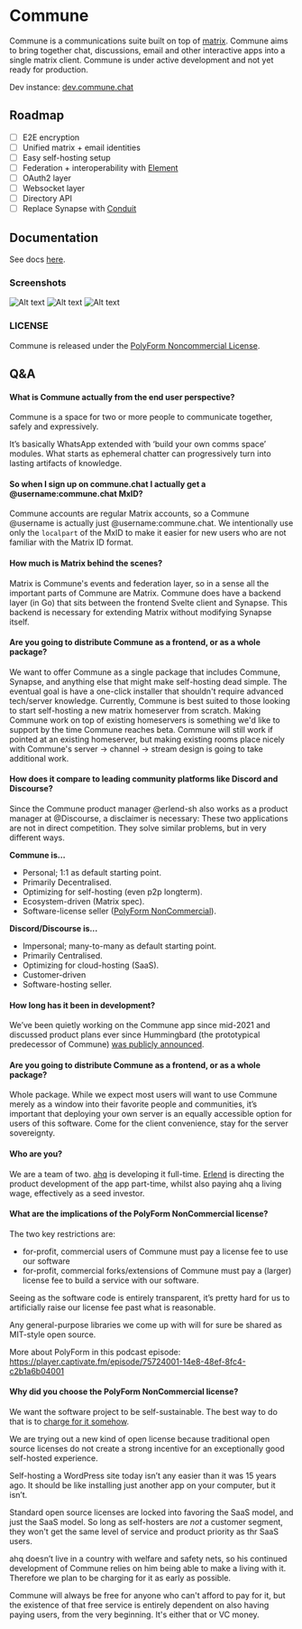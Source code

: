 # Commune

Commune is a communications suite built on top of [matrix](https://matrix.org). Commune aims to bring together chat, discussions, email and other interactive apps into a single matrix client. Commune is under active development and not yet ready for production.

Dev instance: [dev.commune.chat](https://dev.commune.chat)

## Roadmap

- [ ] E2E encryption
- [ ] Unified matrix + email identities
- [ ] Easy self-hosting setup
- [ ] Federation + interoperability with [Element](https://app.element.io)
- [ ] OAuth2 layer
- [ ] Websocket layer
- [ ] Directory API
- [ ] Replace Synapse with [Conduit](https://gitlab.com/famedly/conduit)

## Documentation
See docs [here](https://docs.commune.chat).

### Screenshots

![Alt text](/docs/screenshots/screenshot3.png?raw=true "")
![Alt text](/docs/screenshots/screenshot2.png?raw=true "")
![Alt text](/docs/screenshots/screenshot1.png?raw=true "")

### LICENSE
Commune is released under the [PolyForm Noncommercial License](https://polyformproject.org/wp-content/uploads/2020/05/PolyForm-Noncommercial-1.0.0.txt).

## Q&A

#### What is Commune actually from the end user perspective?

Commune is a space for two or more people to communicate together, safely and expressively.

It’s basically WhatsApp extended with ‘build your own comms space’ modules. What starts as ephemeral chatter can progressively turn into lasting artifacts of knowledge.

#### So when I sign up on commune.chat I actually get a @username:commune.chat MxID?

Commune accounts are regular Matrix accounts, so a Commune @username is actually just @username:commune.chat. We intentionally use only the `localpart` of the MxID to make it easier for new users who are not familiar with the Matrix ID format.

#### How much is Matrix behind the scenes?

Matrix is Commune's events and federation layer, so in a sense all the important parts of Commune are Matrix. Commune does have a backend layer (in Go) that sits between the frontend Svelte client and Synapse. This backend is necessary for extending Matrix without modifying Synapse itself.

#### Are you going to distribute Commune as a frontend, or as a whole package?

We want to offer Commune as a single package that includes Commune, Synapse, and anything else that might make self-hosting dead simple. The eventual goal is have a one-click installer that shouldn't require advanced tech/server knowledge. Currently, Commune is best suited to those looking to start self-hosting a new matrix homeserver from scratch. Making Commune work on top of existing homeservers is something we'd like to support by the time Commune reaches beta. Commune will still work if pointed at an existing homeserver, but making existing rooms place nicely with Commune's server -> channel -> stream design is going to take additional work.

#### How does it compare to leading community platforms like Discord and Discourse?

Since the Commune product manager @erlend-sh also works as a product manager at @Discourse, a disclaimer is necessary: These two applications are not in direct competition. They solve similar problems, but in very different ways.

**Commune is…**

- Personal; 1:1 as default starting point.
- Primarily Decentralised.
- Optimizing for self-hosting (even p2p longterm).
- Ecosystem-driven (Matrix spec).
- Software-license seller ([PolyForm NonCommercial](https://polyformproject.org/licenses/noncommercial/1.0.0/)).

**Discord/Discourse is…**

- Impersonal; many-to-many as default starting point.
- Primarily Centralised.
- Optimizing for cloud-hosting (SaaS).
- Customer-driven
- Software-hosting seller.

#### How long has it been in development?

We’ve been quietly working on the Commune app since mid-2021 and discussed product plans ever since Hummingbard (the prototypical predecessor of Commune) [was publicly announced](https://news.ycombinator.com/item?id=26277602).

#### Are you going to distribute Commune as a frontend, or as a whole package?

Whole package. While we expect most users will want to use Commune merely as a window into their favorite people and communities, it’s important that deploying your own server is an equally accessible option for users of this software. Come for the client convenience, stay for the server sovereignty.

#### Who are you?

We are a team of two. [ahq](https://github.com/ChurchOfTheSubgenius) is developing it full-time. [Erlend](https://github.com/erlend-sh) is directing the product development of the app part-time, whilst also paying ahq a living wage, effectively as a seed investor.

#### What are the implications of the PolyForm NonCommercial license?

The two key restrictions are:

- for-profit, commercial users of Commune must pay a license fee to use our software
- for-profit, commercial forks/extensions of Commune must pay a (larger) license fee to build a service with our software.

Seeing as the software code is entirely transparent, it’s pretty hard for us to artificially raise our license fee past what is reasonable. 

Any general-purpose libraries we come up with will for sure be shared as MIT-style open source.

More about PolyForm in this podcast episode:
https://player.captivate.fm/episode/75724001-14e8-48ef-8fc4-c2b1a6b04001

#### Why did you choose the PolyForm NonCommercial license?

We want the software project to be self-sustainable. The best way to do that is to [charge for it somehow](https://meta.discourse.org/t/which-is-better-discourse-or-flarum/71726/7?u=erlend_sh).

We are trying out a new kind of open license because traditional open source licenses do not create a strong incentive for an exceptionally good self-hosted experience.

Self-hosting a WordPress site today isn’t any easier than it was 15 years ago. It should be like installing just another app on your computer, but it isn’t.

Standard open source licenses are locked into favoring the SaaS model, and just the SaaS model. So long as self-hosters are *not* a customer segment, they won't get the same level of service and product priority as thr SaaS users.

ahq doesn’t live in a country with welfare and safety nets, so his continued development of Commune relies on him being able to make a living with it. Therefore we plan to be charging for it as early as possible.

Commune will always be free for anyone who can't afford to pay for it, but the existence of that free service is entirely dependent on also having paying users, from the very beginning. It's either that or VC money.
